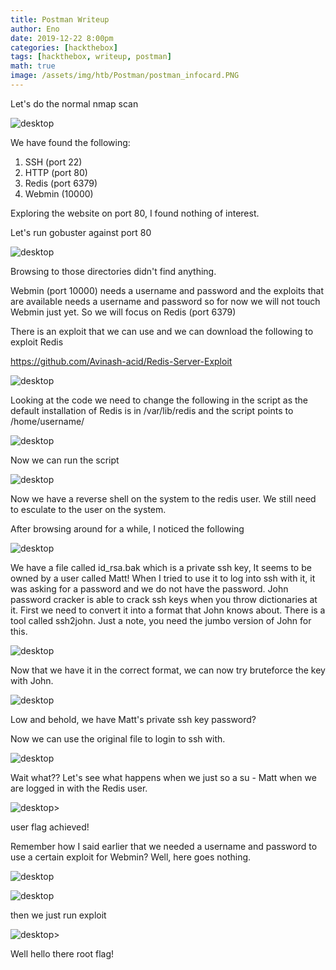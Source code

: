 ```yaml
---
title: Postman Writeup
author: Eno
date: 2019-12-22 8:00pm
categories: [hackthebox]
tags: [hackthebox, writeup, postman]
math: true
image: /assets/img/htb/Postman/postman_infocard.PNG
---
```


Let's do the normal nmap scan

![desktop](/assets/img/htb/Postman/1_nmap.PNG)

We have found the following:

<ol><li>SSH (port 22)</li><li>HTTP (port 80)</li><li>Redis (port 6379)</li><li>Webmin (10000)</li></ol>

Exploring the website on port 80, I found nothing of interest.

Let's run gobuster against port 80

![desktop](/assets/img/htb/Postman/2_gobuster.PNG)

Browsing to those directories didn't find anything.

Webmin (port 10000) needs a username and password and the exploits that are available needs a username and password so for now we will not touch Webmin just yet. So we will focus on Redis (port 6379)

There is an exploit that we can use and we can download the following to exploit Redis

<a href="https://github.com/Avinash-acid/Redis-Server-Exploit">https://github.com/Avinash-acid/Redis-Server-Exploit</a>

![desktop](/assets/img/htb/Postman/4_github_redis_exploit.PNG)

Looking at the code we need to change the following in the script as the default installation of Redis is in /var/lib/redis and the script points to /home/username/

![desktop](/assets/img/htb/Postman/4_redis_change_dir_exploit.PNG)

Now we can run the script

![desktop](/assets/img/htb/Postman/4_redis_exploit.PNG)

Now we have a reverse shell on the system to the redis user. We still need to esculate to the user on the system.

After browsing around for a while, I noticed the following

![desktop](/assets/img/htb/Postman/5_matt_key.PNG)

We have a file called id_rsa.bak which is a private ssh key, It seems to be owned by a user called Matt! When I tried to use it to log into ssh with it, it was asking for a password and we do not have the password. John password cracker is able to crack  ssh keys when you throw dictionaries at it. First we need to convert it into a format that John knows about. There is a tool called ssh2john. Just a note, you need the jumbo version of John for this.



![desktop](/assets/img/htb/Postman/6_matt_sshkey_decrypt.PNG)

Now that we have it in the correct format, we can now try bruteforce the key with John.

![desktop](/assets/img/htb/Postman/7_matt_sshkey_passwd.PNG)

Low and behold, we have Matt's private ssh key password?

Now we can use the original file to login to ssh with.

![desktop](/assets/img/htb/Postman/8_matt_ssh_fail.PNG)

Wait what?? Let's see what happens when we just so a su - Matt when we are logged in with the Redis user.

![desktop](/assets/img/htb/Postman/9_matt_ssh_user_flag.PNG)>

user flag achieved! 

Remember how I said earlier that we needed a username and password to use a certain exploit for Webmin? Well, here goes nothing.

![desktop](/assets/img/htb/Postman/10_metasploit.PNG)

![desktop](/assets/img/htb/Postman/11_exploit_options.PNG)

then we just run exploit

![desktop](/assets/img/htb/Postman/11_root_flag.PNG)>

Well hello there root flag!

